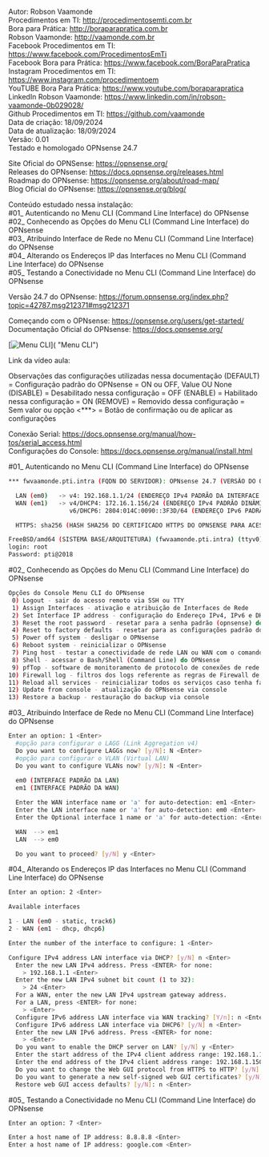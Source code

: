 Autor: Robson Vaamonde<br>
Procedimentos em TI: http://procedimentosemti.com.br<br>
Bora para Prática: http://boraparapratica.com.br<br>
Robson Vaamonde: http://vaamonde.com.br<br>
Facebook Procedimentos em TI: https://www.facebook.com/ProcedimentosEmTi<br>
Facebook Bora para Prática: https://www.facebook.com/BoraParaPratica<br>
Instagram Procedimentos em TI: https://www.instagram.com/procedimentoem<br>
YouTUBE Bora Para Prática: https://www.youtube.com/boraparapratica<br>
LinkedIn Robson Vaamonde: https://www.linkedin.com/in/robson-vaamonde-0b029028/<br>
Github Procedimentos em TI: https://github.com/vaamonde<br>
Data de criação: 18/09/2024<br>
Data de atualização: 18/09/2024<br>
Versão: 0.01<br>
Testado e homologado OPNsense 24.7

Site Oficial do OPNSense: https://opnsense.org/<br>
Releases do OPNsense: https://docs.opnsense.org/releases.html<br>
Roadmap do OPNsense: https://opnsense.org/about/road-map/<br>
Blog Oficial do OPNsense: https://opnsense.org/blog/

Conteúdo estudado nessa instalação:<br>
#01_ Autenticando no Menu CLI (Command Line Interface) do OPNsense<br>
#02_ Conhecendo as Opções do Menu CLI (Command Line Interface) do OPNsense<br>
#03_ Atribuindo Interface de Rede no Menu CLI (Command Line Interface) do OPNsense<br>
#04_ Alterando os Endereços IP das Interfaces no Menu CLI (Command Line Interface) do OPNsense<br>
#05_ Testando a Conectividade no Menu CLI (Command Line Interface) do OPNsense<br>

Versão 24.7 do OPNsense: https://forum.opnsense.org/index.php?topic=42787.msg212371#msg212371

Começando com o OPNsense: https://opnsense.org/users/get-started/<br>
Documentação Oficial do OPNsense: https://docs.opnsense.org/

[![Menu CLI](http://img.youtube.com/vi//0.jpg)]( "Menu CLI")

Link da vídeo aula: 

Observações das configurações utilizadas nessa documentação
(DEFAULT) = Configuração padrão do OPNsense = ON ou OFF, Value OU None
(DISABLE) = Desabilitado nessa configuração = OFF
(ENABLE)  = Habilitado nessa configuração = ON
(REMOVE)  = Removido dessa configuração = Sem valor ou opção
<***>     = Botão de confirmação ou de aplicar as configurações

Conexão Serial: https://docs.opnsense.org/manual/how-tos/serial_access.html<br>
Configurações do Console: https://docs.opnsense.org/manual/install.html

#01_ Autenticando no Menu CLI (Command Line Interface) do OPNsense<br>
```bash
*** fwvaamonde.pti.intra (FQDN DO SERVIDOR): OPNsense 24.7 (VERSÃO DO OPENSENSE) ***

  LAN (em0)   -> v4: 192.168.1.1/24 (ENDEREÇO IPv4 PADRÃO DA INTERFACE LAN)
  WAN (em1)   -> v4/DHCP4: 172.16.1.156/24 (ENDEREÇO IPv4 PADRÃO DINÂMICO VIA DHCP4)
                 v6/DHCP6: 2804:014C:0090::3F3D/64 (ENDEREÇO IPv6 PADRÃO VIA DHCP6)

  HTTPS: sha256 (HASH SHA256 DO CERTIFICADO HTTPS DO OPNSENSE PARA ACESSO REMOTO)

FreeBSD/amd64 (SISTEMA BASE/ARQUITETURA) (fwvaamonde.pti.intra) (ttyv0)
login: root
Password: pti@2018
```

#02_ Conhecendo as Opções do Menu CLI (Command Line Interface) do OPNsense<br>
```bash
Opções do Console Menu CLI do OPNsense
 0) Logout - sair do acesso remoto via SSH ou TTY
 1) Assign Interfaces - ativação e atribuição de Interfaces de Rede
 2) Set Interface IP address - configuração do Endereço IPv4, IPv6 e DHCP Server
 3) Reset the root password - resetar para a senha padrão (opnsense) do usuário root
 4) Reset to factory defaults - resetar para as configurações padrão do OPNsense
 5) Power off system - desligar o OPNsense
 6) Reboot system - reinicializar o OPNsense
 7) Ping host - testar a conectividade de rede LAN ou WAN com o comando ping
 8) Shell - acessar o Bash/Shell (Command Line) do OPNsense
 9) pfTop - software de monitoramento de protocolo de conexões de rede LAN ou WAN
10) Firewall log - filtros dos logs referente as regras de Firewall de LAN ou WAN
11) Reload all services - reinicializar todos os serviços caso tenha falha de acesso via navegador
12) Update from console - atualização do OPNsense via console
13) Restore a backup - restauração do backup via console
```

#03_ Atribuindo Interface de Rede no Menu CLI (Command Line Interface) do OPNsense<br>
```bash
Enter an option: 1 <Enter>
  #opção para configurar o LAGG (Link Aggregation v4)
  Do you want to configure LAGGs now? [y/N]: N <Enter>
  #opção para configurar o VLAN (Virtual LAN)
  Do you want to configure VLANs now? [y/N]: N <Enter>
  
  em0 (INTERFACE PADRÃO DA LAN)
  em1 (INTERFACE PADRÃO DA WAN)

  Enter the WAN interface name or 'a' for auto-detection: em1 <Enter>
  Enter the LAN interface name or 'a' for auto-detection: em0 <Enter>
  Enter the Optional interface 1 name or 'a' for auto-detection: <Enter>

  WAN  --> em1
  LAN  --> em0

  Do you want to proceed? [y/N] y <Enter>
```

#04_ Alterando os Endereços IP das Interfaces no Menu CLI (Command Line Interface) do OPNsense<br>
```bash
Enter an option: 2 <Enter>

Available interfaces

1 - LAN (em0 - static, track6)
2 - WAN (em1 - dhcp, dhcp6)

Enter the number of the interface to configure: 1 <Enter>

Configure IPv4 address LAN interface via DHCP? [y/N] n <Enter>
  Enter the new LAN IPv4 address. Press <ENTER> for none: 
    > 192.168.1.1 <Enter>
  Enter the new LAN IPv4 subnet bit count (1 to 32):
    > 24 <Enter>
  For a WAN, enter the new LAN IPv4 upstream gateway address.
  For a LAN, press <ENTER> for none:
    > <Enter>
  Configure IPv6 address LAN interface via WAN tracking? [Y/n]: n <Enter>
  Configure IPv6 address LAN interface via DHCP6? [y/N] n <Enter>
  Enter the new LAN IPv6 address. Press <ENTER> for none:
    > <Enter>
  Do you want to enable the DHCP server on LAN? [y/N] y <Enter>
  Enter the start address of the IPv4 client address range: 192.168.1.100 <Enter>
  Enter the end address of the IPv4 client address range: 192.168.1.150 <Enter>
  Do you want to change the Web GUI protocol from HTTPS to HTTP? [y/N] n <Enter>
  Do you want to generate a new self-signed web GUI certificates? [y/N] y <Enter>
  Restore web GUI access defaults? [y/N]: n <Enter>
```

#05_ Testando a Conectividade no Menu CLI (Command Line Interface) do OPNsense<br>
```bash
Enter an option: 7 <Enter>

Enter a host name of IP address: 8.8.8.8 <Enter>
Enter a host name of IP address: google.com <Enter>
```